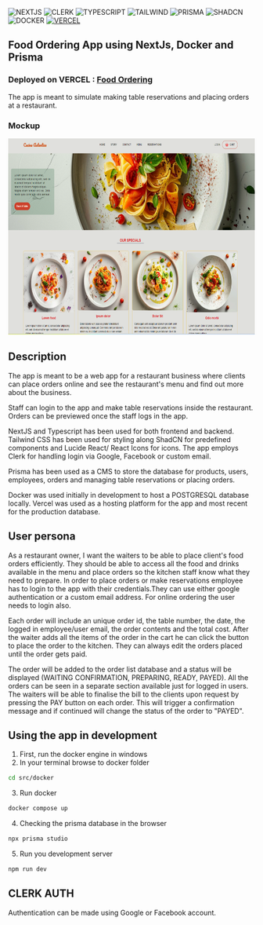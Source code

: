 ![NEXTJS](https://img.shields.io/badge/next.js-000000?style=for-the-badge&logo=nextdotjs&logoColor=white)
![CLERK](https://img.shields.io/badge/clerk%20auth-black?style=for-the-badge&logo=clerk)
![TYPESCRIPT](https://img.shields.io/badge/Typescript-black?style=for-the-badge&logo=typescript)
![TAILWIND](https://img.shields.io/badge/tailwind-black?style=for-the-badge&logo=tailwindcss)
![PRISMA](https://img.shields.io/badge/prisma-black?style=for-the-badge&logo=prisma)
![SHADCN](https://img.shields.io/badge/shadcn-black?style=for-the-badge&logo=shadcn)
![DOCKER](https://img.shields.io/badge/docker-black?style=for-the-badge&logo=docker)
[![VERCEL](https://img.shields.io/badge/vercel-black?style=for-the-badge&logo=vercel&logoColor=white)](https://food-ordering-ten.vercel.app)

## Food Ordering App using NextJs, Docker and Prisma

### **Deployed on VERCEL** : [Food Ordering](https://food-ordering-ten.vercel.app)

The app is meant to simulate making table reservations and placing orders at a restaurant.

### Mockup

<img src="./public/preview-CA.png" alt="app preview" width="700" height="400"/>

## Description

The app is meant to be a web app for a restaurant business where clients can place orders online and see the restaurant's menu and find out more about the business.

Staff can login to the app and make table reservations inside the restaurant. Orders can be previewed once the staff logs in the app.

NextJS and Typescript has been used for both frontend and backend. Tailwind CSS has been used for styling along ShadCN for predefined components and Lucide React/ React Icons for icons. The app employs Clerk for handling login via Google, Facebook or custom email.

Prisma has been used as a CMS to store the database for products, users, employees, orders and managing table reservations or placing orders.

Docker was used initially in development to host a POSTGRESQL database locally. Vercel was used as a hosting platform for the app and most recent for the production database.

## User persona

As a restaurant owner, I want the waiters to be able to place client's food orders efficiently.
They should be able to access all the food and drinks available in the menu and place orders so the kitchen staff know what they need to prepare.
In order to place orders or make reservations employee has to login to the app with their credentials.They can use either google authentication or a custom email address. For online ordering the user needs to login also.

Each order will include an unique order id, the table number, the date, the logged in employee/user email, the order contents and the total cost.
After the waiter adds all the items of the order in the cart he can click the button to place the order to the kitchen. They can always edit the orders placed until the order gets paid.

The order will be added to the order list database and a status will be displayed (WAITING CONFIRMATION, PREPARING, READY, PAYED).
All the orders can be seen in a separate section available just for logged in users.
The waiters will be able to finalise the bill to the clients upon request by pressing the PAY button on each order. This will trigger a confirmation message and if continued will change the status of the order to "PAYED".

## Using the app in development

1. First, run the docker engine in windows
2. In your terminal browse to docker folder

```bash
cd src/docker
```

3. Run docker

```bash
docker compose up
```

4. Checking the prisma database in the browser

```bash
npx prisma studio
```

5. Run you development server

```bash
npm run dev
```

## CLERK AUTH

Authentication can be made using Google or Facebook account.
